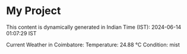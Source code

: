 # My Project

This content is dynamically generated in Indian Time (IST): 2024-06-14 01:07:29 IST


Current Weather in Coimbatore:
Temperature: 24.88 °C
Condition: mist
